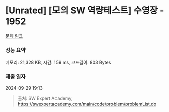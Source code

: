 # [Unrated] [모의 SW 역량테스트] 수영장 - 1952 

[문제 링크](https://swexpertacademy.com/main/code/problem/problemDetail.do?contestProbId=AV5PpFQaAQMDFAUq) 

### 성능 요약

메모리: 21,328 KB, 시간: 159 ms, 코드길이: 803 Bytes

### 제출 일자

2024-09-29 19:13



> 출처: SW Expert Academy, https://swexpertacademy.com/main/code/problem/problemList.do
